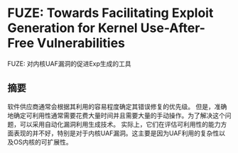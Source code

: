 # FUZE: Towards Facilitating Exploit Generation for Kernel Use-After-Free Vulnerabilities

FUZE: 对内核UAF漏洞的促进Exp生成的工具

## 摘要

软件供应商通常会根据其利用的容易程度确定其错误修复的优先级。 但是，准确地确定可利用性通常需要花费大量时间并且需要大量的手动操作。为了解决这个问题，可以采用自动化漏洞利用生成技术。 实际上，它们在评估可利用性的能力方面表现的并不好，特别是对于内核UAF漏洞。这主要是因为UAF利用的复杂性以及OS内核的可扩展性。

